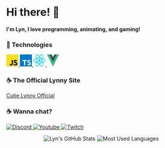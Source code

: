 # Hi there! :milky_way:

#### I'm Lyn, I love programming, animating, and gaming!

### :space_invader: Technologies

<p>
    <!-- <a href="https://dotnet.microsoft.com/">
        <img alt="C#" width="32em" height="32em" src="assets/csharp.svg">
    </a> -->
    <!-- <a href="https://www.oracle.com/java/technologies/">
        <img alt="Java" width="32em" height="32em" src="assets/java.svg">
    </a> -->
    <a href="https://www.javascript.com/">
        <img alt="JavaScript" width="32em" height="32em" src="assets/javascript.svg">
    </a>
    <a href="https://www.typescriptlang.org/">
        <img alt="TypeScript" width="32em" height="32em" src="assets/typescript.svg">
    </a>
    <a href="https://reactjs.org/">
        <img alt="React" width="32em" height="32em" src="assets/react.svg">    
    </a>
    <a href="https://vuejs.org/">
        <img alt="Vue" width="32em" height="32em" src="assets/vue.svg">
    </a>
</p>

### :coffee: The Official Lynny Site
[Cutie Lynny Official](https://princessdesynk.github.io/Cutie-Lynny/)

### :coffee: Wanna chat?
<p>
    <a href="https://discord.com/users/807994135897571398/">
        <img alt="Discord" src="https://img.shields.io/static/v1?style=flat&logo=discord&logoColor=white&color=%237289DA&label=&message=PrincessDeSynk%231313"/>
    </a>
    <a href="https://www.youtube.com/c/PrincessDeSynk/">
        <img alt="Youtube" src="https://img.shields.io/static/v1?style=flat&logo=youtube&logoColor=white&color=%23FF0000&label=&message=PrincessDeSynk"/>
    </a>
    <a href="https://www.twitch.tv/princessdesynktv/">
        <img alt="Twitch" src="https://img.shields.io/static/v1?style=flat&logo=twitch&logoColor=white&color=%239146FF&label=&message=PrincessDeSynkTV"/>
    </a>
    <!-- <a href="https://www.linkedin.com/in/jaime-daniel-38273a1bb/">
        <img alt="LinkedIn" src="https://img.shields.io/static/v1?style=flat&logo=linkedin&logoColor=white&color=%230A66C1&label=&message=Jaime%20Daniel"/> -->
    </a>
</p>

<!-- <p>
  
</p>

<hr> -->

<p align="center">
    <img alt="Lyn's GitHub Stats" height="160em"  src="https://github-readme-stats.vercel.app/api?username=PrincessDeSynk&theme=material-palenight&show_icons=true">
    <img alt="Most Used Languages" height="160em" src="https://github-readme-stats.vercel.app/api/top-langs/?username=PrincessDeSynk&hide=html&layout=compact&theme=material-palenight">
</p>
